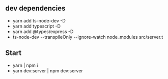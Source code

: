 ## dev dependencies

- yarn add ts-node-dev -D
- yarn add typescript -D
- yarn add @types/express -D
- ts-node-dev --transpileOnly --ignore-watch node_modules src/server.t

## Start

- yarn | npm i
- yarn dev:server | npm dev:server
